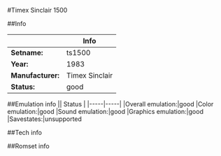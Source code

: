 #Timex Sinclair 1500

##Info

||Info|
|-----|-----|
|**Setname:**|ts1500
|**Year:**|1983
|**Manufacturer:**|Timex Sinclair
|**Status:**|good

##Emulation info
|| Status |
|-----|-----|
|Overall emulation:|good
|Color emulation:|good
|Sound emulation:|good
|Graphics emulation:|good
|Savestates:|unsupported

##Tech info

##Romset info

<!--- START OF EDITED COMMENT DO NOT TOUCH TEXT ABOVE-->
